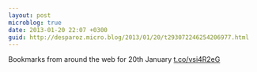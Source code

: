 ```yaml
---
layout: post
microblog: true
date: 2013-01-20 22:07 +0300
guid: http://desparoz.micro.blog/2013/01/20/t293072246254206977.html
---
```

Bookmarks from around the web for 20th January [t.co/vsi4R2eG](http://t.co/vsi4R2eG)
